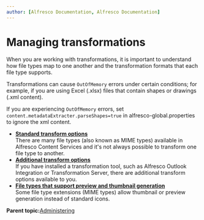 ```yaml
---
author: [Alfresco Documentation, Alfresco Documentation]
---
```


# Managing transformations

When you are working with transformations, it is important to understand how file types map to one another and the transformation formats that each file type supports.

Transformations can cause `OutOfMemory` errors under certain conditions; for example, if you are using Excel \(.xlsx\) files that contain shapes or drawings \(.xml content\).

If you are experiencing `OutOfMemory` errors, set `content.metadataExtracter.parseShapes=true` in alfresco-global.properties to ignore the xml content.

-   **[Standard transform options](../references/valid-transformations.md)**  
There are many file types \(also known as MIME types\) available in Alfresco Content Services and it's not always possible to transform one file type to another.
-   **[Additional transform options](../references/additional-transformations.md)**  
If you have installed a transformation tool, such as Alfresco Outlook Integration or Transformation Server, there are additional transform options available to you.
-   **[File types that support preview and thumbnail generation](../references/valid-transformations-preview.md)**  
Some file type extensions \(MIME types\) allow thumbnail or preview generation instead of standard icons.

**Parent topic:**[Administering](../concepts/ch-administering.md)

